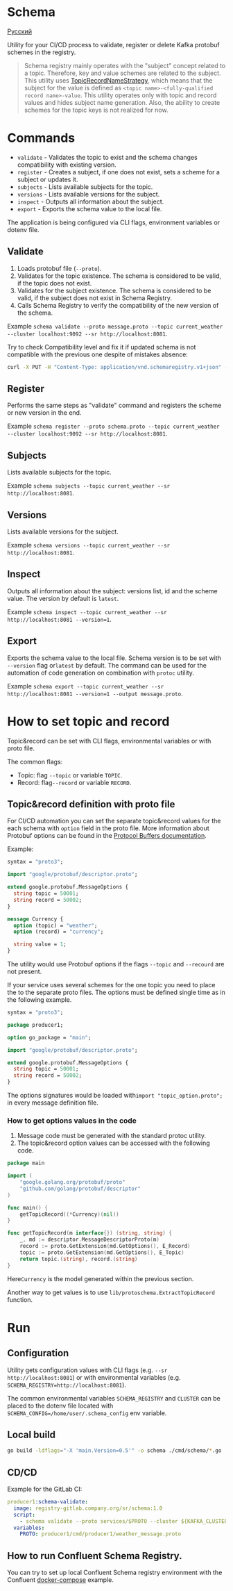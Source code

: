 # Schema

[Русский](README_ru.md)

Utility for your CI/CD process to validate, register or delete Kafka protobuf schemes in the registry.

> Schema registry mainly operates with the "subject" concept related to a topic. Therefore, key and value schemes are related to the subject.
> This utility uses [TopicRecordNameStrategy](https://docs.confluent.io/platform/current/schema-registry/serdes-develop/index.html#overview), 
> which means that the subject for the value is defined as `<topic name>-<fully-qualified record name>-value`.
> This utility operates only with topic and record values and hides subject name generation. 
> Also, the ability to create schemes for the topic keys is not realized for now.

# Commands

- `validate` - Validates the topic to exist and the schema changes compatibility with existing version.
- `register` - Creates a subject, if one does not exist, sets a scheme for a subject or updates it.
- `subjects` - Lists available subjects for the topic.
- `versions` - Lists available versions for the subject.
- `inspect` - Outputs all information about the subject.
- `export` - Exports the schema value to the local file.

The application is being configured via CLI flags, environment variables or dotenv file.

## Validate

1. Loads protobuf file (`--proto`).
2. Validates for the topic existence. The schema is considered to be valid, if the topic does not exist.
3. Validates for the subject existence. The schema is considered to be valid, if the subject does not exist in Schema Registry.
4. Calls Schema Registry to verify the compatibility of the new version of the schema.

Example `schema validate --proto message.proto --topic current_weather --cluster localhost:9092 --sr http://localhost:8081`.


Try to check Compatibility level and fix it if updated schema is not compatible with the previous one despite of mistakes absence:

```bash
curl -X PUT -H "Content-Type: application/vnd.schemaregistry.v1+json" --data '{"compatibility": "FORWARD"}' http://localhost:8081/config
```

## Register

Performs the same steps as "validate" command and registers the scheme or new version in the end.

Example `schema register --proto schema.proto --topic current_weather --cluster localhost:9092 --sr http://localhost:8081`.

## Subjects

Lists available subjects for the topic.

Example `schema subjects --topic current_weather --sr http://localhost:8081`.

## Versions

Lists available versions for the subject.

Example `schema versions --topic current_weather --sr http://localhost:8081`.

## Inspect

Outputs all information about the subject: versions list, id and the scheme value. The version by default is `latest`.

Example `schema inspect --topic current_weather --sr http://localhost:8081 --version=1`.

## Export

Exports the schema value to the local file. Schema version is to be set with `--version` flag or`latest` by default.
The command can be used for the automation of code generation on combination with `protoc` utility.

Example `schema export --topic current_weather --sr http://localhost:8081 --version=1 --output message.proto`.

# How to set topic and record

Topic&record can be set with CLI flags, environmental variables or with proto file.

The common flags:
- Topic: flag `--topic` or variable `TOPIC`.
- Record: flag`--record` or variable `RECORD`.

## Topic&record definition with proto file

For CI/CD automation you can set the separate topic&record values for the each schema with `option` field in the proto file.
More information about Protobuf options can be found in the [Protocol Buffers documentation](https://developers.google.com/protocol-buffers/docs/proto3#customoptions).

Example:

```protobuf
syntax = "proto3";

import "google/protobuf/descriptor.proto";

extend google.protobuf.MessageOptions {
  string topic = 50001;
  string record = 50002;
}

message Currency {
  option (topic) = "weather";
  option (record) = "currency";

  string value = 1;
}
```

The utility would use Protobuf options if the flags `--topic` and `--recourd` are not present.

If your service uses several schemes for the one topic you need to place the to the separate proto files.
The options must be defined single time as in the following example.

```protobuf
syntax = "proto3";

package producer1;

option go_package = "main";

import "google/protobuf/descriptor.proto";

extend google.protobuf.MessageOptions {
  string topic = 50001;
  string record = 50002;
}
```

The options signatures would be loaded with`import "topic_option.proto";` in every message definition file.

### How to get options values in the code

1. Message code must be generated with the standard protoc utility.
2. The topic&record option values can be accessed with the following code.

```go
package main

import (
	"google.golang.org/protobuf/proto"
	"github.com/golang/protobuf/descriptor"
)

func main() {
	getTopicRecord((*Currency)(nil))
}

func getTopicRecord(m interface{}) (string, string) {
	_, md := descriptor.MessageDescriptorProto(m)
	record := proto.GetExtension(md.GetOptions(), E_Record)
	topic := proto.GetExtension(md.GetOptions(), E_Topic)
	return topic.(string), record.(string)
}
```

Here`Currency` is the model generated within the previous section.

Another way to get values is to use `lib/protoschema.ExtractTopicRecord` function.

# Run

## Configuration

Utility gets configuration values with CLI flags (e.g. `--sr http://localhost:8081`) or with environmental variables (e.g. `SCHEMA_REGISTRY=http://localhost:8081`).

The common environmental variables `SCHEMA_REGISTRY` and `CLUSTER` can be placed to the dotenv file located with `SCHEMA_CONFIG=/home/user/.schema_config` env variable.

## Local build

```bash
go build -ldflags="-X 'main.Version=0.5'" -o schema ./cmd/schema/*.go
```

## CD/CD

Example for the GitLab CI:

```yaml
producer1:schema-validate:
  image: registry-gitlab.company.org/sr/schema:1.0
  script:
    - schema validate --proto services/$PROTO --cluster ${KAFKA_CLUSTER} --sr ${SR}
  variables:
    PROTO: producer1/cmd/producer1/weather_message.proto
```

## How to run Confluent Schema Registry.

You can try to set up local Confluent Schema registry environment with the Confluent [docker-compose](https://docs.confluent.io/platform/current/quickstart/ce-docker-quickstart.html) example.